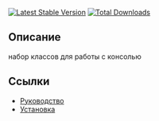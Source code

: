 [![Latest Stable Version](https://poser.pugx.org/yii2lab/yii2-console/v/stable.png)](https://packagist.org/packages/yii2lab/yii2-console)
[![Total Downloads](https://poser.pugx.org/yii2lab/yii2-console/downloads.png)](https://packagist.org/packages/yii2lab/yii2-console)

## Описание

набор классов для работы с консолью

## Ссылки

* [Руководство](guide/ru/README.md)
* [Установка](guide/ru/install.md)
